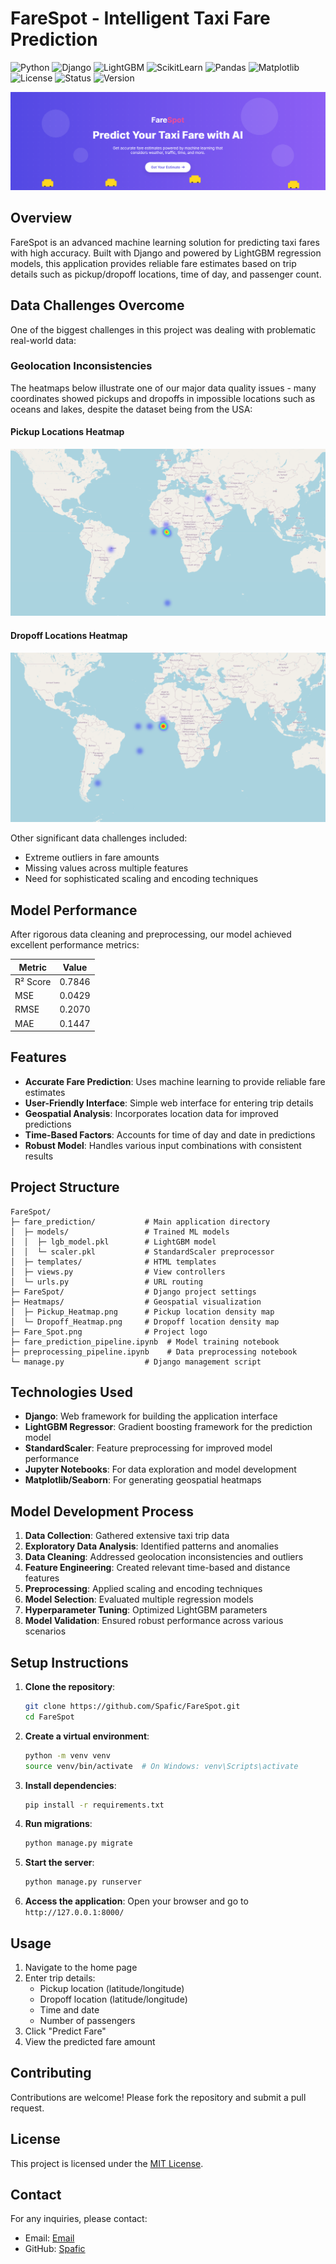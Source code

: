 # FareSpot - Intelligent Taxi Fare Prediction

![Python](https://img.shields.io/badge/Python-3.12%2B-brightgreen)
![Django](https://img.shields.io/badge/Django-5.0.1-green)
![LightGBM](https://img.shields.io/badge/LightGBM-4.1.0-blue)
![ScikitLearn](https://img.shields.io/badge/Scikit--Learn-1.4.1-orange)
![Pandas](https://img.shields.io/badge/Pandas-2.2.1-yellow)
![Matplotlib](https://img.shields.io/badge/Matplotlib-3.8.3-red)
![License](https://img.shields.io/badge/License-MIT-yellow)
![Status](https://img.shields.io/badge/Status-Active-success)
![Version](https://img.shields.io/badge/Version-2.0-informational)

![FareSpot Logo](Fare_Spot.png)

## Overview

FareSpot is an advanced machine learning solution for predicting taxi fares with high accuracy. Built with Django and powered by LightGBM regression models, this application provides reliable fare estimates based on trip details such as pickup/dropoff locations, time of day, and passenger count.

## Data Challenges Overcome

One of the biggest challenges in this project was dealing with problematic real-world data:

### Geolocation Inconsistencies

The heatmaps below illustrate one of our major data quality issues - many coordinates showed pickups and dropoffs in impossible locations such as oceans and lakes, despite the dataset being from the USA:

#### Pickup Locations Heatmap
![Pickup Heatmap](Heatmaps/Pickup_Heatmap.png)

#### Dropoff Locations Heatmap
![Dropoff Heatmap](Heatmaps/Dropoff_Heatmap.png)

Other significant data challenges included:
- Extreme outliers in fare amounts
- Missing values across multiple features
- Need for sophisticated scaling and encoding techniques

## Model Performance

After rigorous data cleaning and preprocessing, our model achieved excellent performance metrics:

| Metric | Value |
|--------|-------|
| R² Score | 0.7846 |
| MSE | 0.0429 |
| RMSE | 0.2070 |
| MAE | 0.1447 |

## Features

- **Accurate Fare Prediction**: Uses machine learning to provide reliable fare estimates
- **User-Friendly Interface**: Simple web interface for entering trip details
- **Geospatial Analysis**: Incorporates location data for improved predictions
- **Time-Based Factors**: Accounts for time of day and date in predictions
- **Robust Model**: Handles various input combinations with consistent results

## Project Structure

```
FareSpot/
├─ fare_prediction/           # Main application directory
│  ├─ models/                 # Trained ML models
│  │  ├─ lgb_model.pkl        # LightGBM model
│  │  └─ scaler.pkl           # StandardScaler preprocessor
│  ├─ templates/              # HTML templates
│  ├─ views.py                # View controllers
│  └─ urls.py                 # URL routing
├─ FareSpot/                  # Django project settings
├─ Heatmaps/                  # Geospatial visualization
│  ├─ Pickup_Heatmap.png      # Pickup location density map
│  └─ Dropoff_Heatmap.png     # Dropoff location density map
├─ Fare_Spot.png              # Project logo
├─ fare_prediction_pipeline.ipynb  # Model training notebook
├─ preprocessing_pipeline.ipynb    # Data preprocessing notebook
└─ manage.py                  # Django management script
```

## Technologies Used

- **Django**: Web framework for building the application interface
- **LightGBM Regressor**: Gradient boosting framework for the prediction model
- **StandardScaler**: Feature preprocessing for improved model performance
- **Jupyter Notebooks**: For data exploration and model development
- **Matplotlib/Seaborn**: For generating geospatial heatmaps

## Model Development Process

1. **Data Collection**: Gathered extensive taxi trip data
2. **Exploratory Data Analysis**: Identified patterns and anomalies
3. **Data Cleaning**: Addressed geolocation inconsistencies and outliers
4. **Feature Engineering**: Created relevant time-based and distance features
5. **Preprocessing**: Applied scaling and encoding techniques
6. **Model Selection**: Evaluated multiple regression models
7. **Hyperparameter Tuning**: Optimized LightGBM parameters
8. **Model Validation**: Ensured robust performance across various scenarios

## Setup Instructions

1. **Clone the repository**:
   ```bash
   git clone https://github.com/Spafic/FareSpot.git
   cd FareSpot
   ```

2. **Create a virtual environment**:
   ```bash
   python -m venv venv
   source venv/bin/activate  # On Windows: venv\Scripts\activate
   ```

3. **Install dependencies**:
   ```bash
   pip install -r requirements.txt
   ```

4. **Run migrations**:
   ```bash
   python manage.py migrate
   ```

5. **Start the server**:
   ```bash
   python manage.py runserver
   ```

6. **Access the application**:
   Open your browser and go to `http://127.0.0.1:8000/`

## Usage

1. Navigate to the home page
2. Enter trip details:
   - Pickup location (latitude/longitude)
   - Dropoff location (latitude/longitude)
   - Time and date
   - Number of passengers
3. Click "Predict Fare"
4. View the predicted fare amount

## Contributing

Contributions are welcome! Please fork the repository and submit a pull request.

## License

This project is licensed under the [MIT License](https://opensource.org/licenses/MIT).

## Contact

For any inquiries, please contact:
- Email: [Email](mailto:omar.mamon203@gmail.com)
- GitHub: [Spafic](https://github.com/Spafic)